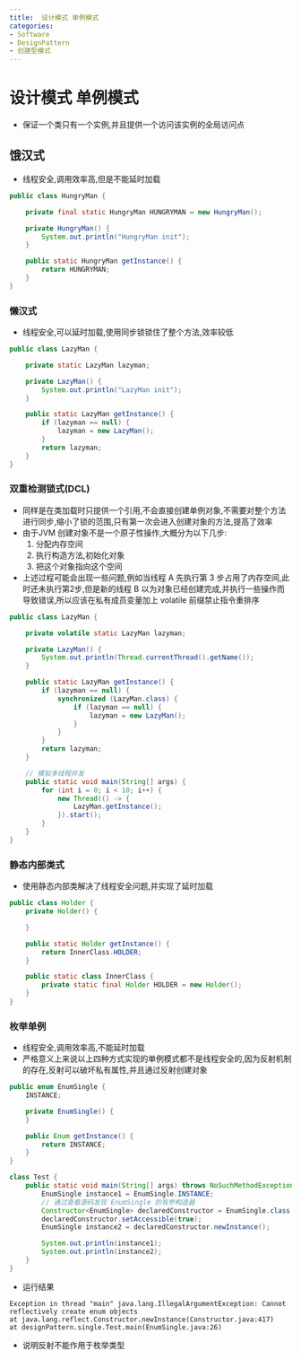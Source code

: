 ```yaml
---
title:  设计模式 单例模式
categories:
- Software
- DesignPattern
- 创建型模式
---
```

#  设计模式 单例模式

- 保证一个类只有一个实例,并且提供一个访问该实例的全局访问点

## 饿汉式

- 线程安全,调用效率高,但是不能延时加载

```java
public class HungryMan {

    private final static HungryMan HUNGRYMAN = new HungryMan();

    private HungryMan() {
        System.out.println("HungryMan init");
    }

    public static HungryMan getInstance() {
        return HUNGRYMAN;
    }
}
```

### 懒汉式

- 线程安全,可以延时加载,使用同步锁锁住了整个方法,效率较低

```java
public class LazyMan {

    private static LazyMan lazyman;

    private LazyMan() {
        System.out.println("LazyMan init");
    }

    public static LazyMan getInstance() {
        if (lazyman == null) {
            lazyman = new LazyMan();
        }
        return lazyman;
    }
}
```

### 双重检测锁式(DCL)

- 同样是在类加载时只提供一个引用,不会直接创建单例对象,不需要对整个方法进行同步,缩小了锁的范围,只有第一次会进入创建对象的方法,提高了效率
- 由于JVM 创建对象不是一个原子性操作,大概分为以下几步:
  1. 分配内存空间
  2. 执行构造方法,初始化对象
  3. 把这个对象指向这个空间
- 上述过程可能会出现一些问题,例如当线程 A 先执行第 3 步占用了内存空间,此时还未执行第2步,但是新的线程 B 以为对象已经创建完成,并执行一些操作而导致错误,所以应该在私有成员变量加上 volatile 前缀禁止指令重排序

```java
public class LazyMan {

    private volatile static LazyMan lazyman;

    private LazyMan() {
        System.out.println(Thread.currentThread().getName());
    }

    public static LazyMan getInstance() {
        if (lazyman == null) {
            synchronized (LazyMan.class) {
                if (lazyman == null) {
                    lazyman = new LazyMan();
                }
            }
        }
        return lazyman;
    }

    // 模拟多线程并发
    public static void main(String[] args) {
        for (int i = 0; i < 10; i++) {
            new Thread(() -> {
                LazyMan.getInstance();
            }).start();
        }
    }
}
```

### 静态内部类式

- 使用静态内部类解决了线程安全问题,并实现了延时加载

```java
public class Holder {
    private Holder() {

    }

    public static Holder getInstance() {
        return InnerClass.HOLDER;
    }

    public static class InnerClass {
        private static final Holder HOLDER = new Holder();
    }
}
```

### 枚举单例

- 线程安全,调用效率高,不能延时加载
- 严格意义上来说以上四种方式实现的单例模式都不是线程安全的,因为反射机制的存在,反射可以破坏私有属性,并且通过反射创建对象

```java
public enum EnumSingle {
    INSTANCE;

    private EnumSingle() {
    }

    public Enum getInstance() {
        return INSTANCE;
    }
}

class Test {
    public static void main(String[] args) throws NoSuchMethodException, IllegalAccessException, InvocationTargetException, InstantiationException {
        EnumSingle instance1 = EnumSingle.INSTANCE;
        // 通过查看源码发现 EnumSingle 的有参构造器
        Constructor<EnumSingle> declaredConstructor = EnumSingle.class.getDeclaredConstructor(String.class, int.class);
        declaredConstructor.setAccessible(true);
        EnumSingle instance2 = declaredConstructor.newInstance();

        System.out.println(instance1);
        System.out.println(instance2);
    }
}
```

- 运行结果

```
Exception in thread "main" java.lang.IllegalArgumentException: Cannot reflectively create enum objects
at java.lang.reflect.Constructor.newInstance(Constructor.java:417)
at designPattern.single.Test.main(EnumSingle.java:26)
```

- 说明反射不能作用于枚举类型